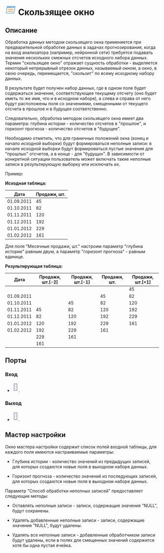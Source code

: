 # ![](../../media/app/icons/component-18/component-default-11.svg) Скользящее окно

## Описание

Обработка данных методом скользящего окна применяется при предварительной обработке данных в задачах прогнозирования, когда на вход анализатора (например, нейронной сети) требуется подавать значения нескольких смежных отсчетов исходного набора данных. Термин "скользящее окно" отражает сущность обработки - выделяется некоторый непрерывный отрезок данных, называемый окном, а окно, в свою очередь, перемещается, "скользит" по всему исходному набору данных.

В результате будет получен набор данных, где в одном поле будет содержаться значение, соответствующее текущему отсчету (оно будет иметь то же имя, что и в исходном наборе), а слева и справа от него будут расположены поля со значениями, смещенными от текущего отсчета в прошлое и в будущее соответственно.

Следовательно, обработка методом скользящего окна имеет два параметра: глубина истории - количество отсчетов в "прошлое", и горизонт прогноза - количество отсчетов в "будущее".

Необходимо отметить, что для граничных положений окна (конец и начало исходной выборки) будут формироваться неполные записи: в начале исходной выборки будут формироваться пустые значения для "прошлых" отсчетов, а в конце - для "будущих". В зависимости от конкретной ситуации пользователь может включать такие неполные записи в результирующую выборку или исключать их.

Пример:

**Исходная таблица:**

| Дата | Продажи, шт. |
| --------  | -------- |
| 01.09.2011 | 45 |
| 01.10.2011 | 82 |
| 01.11.2011 | 120 |
| 01.12.2011 | 192 |
| 01.01.2012 | 229 |
| 01.02.2012 | 161 |

Для поля "Месячные продажи, шт." настроим параметр "глубина истории" равным двум, а параметр "горизонт прогноза" - равным единице.

**Результирующая таблица:**

| Дата | Продажи, шт.[-2] | Продажи, шт.[-1] | Продажи, шт. | Продажи, шт.[+1] |
| -------- | -------- | -------- | -------- | -------- |
| | | | | 45 |
| 01.09.2011 | | | 45 | 82 |
| 01.10.2011 | | 45 | 82 | 120 |
| 01.11.2011 | 45 | 82 | 120 | 192 |
| 01.12.2011 | 82 | 120 | 192 | 229 |
| 01.01.2012 | 120 | 192 | 229 | 161 |
| 01.02.2012 | 192 | 229 | 161 | |
| | 229 | 161 | | |
| | 161 | | | |

## Порты

### Вход

* ![](../../media/app/icons/ports/table-inactive.svg).

### Выход

* ![](../../media/app/icons/ports/table-inactive.svg).

## Мастер настройки

Окно мастера настройки содержит список полей входной таблицы, для каждого поля имеются настраиваемые параметры:

* Глубина истории - количество значений из предыдущих записей, для которых создаются новые поля в выходном наборе данных.

* Горизонт прогноза - количество значений из последующих записей, для которых создаются новые поля в выходном наборе данных.

Параметр "Способ обработки неполных записей" предоставляет следующие методы:

* Оставлять неполные записи - записи, содержащие значения "NULL", будут сохранены.

* Удалять добавленные неполные записи - записи, содержащие значения "NULL", будут удалены.

* Удалять все неполные записи - добавленные обработчиком записи будут удалены, если в полях для смещенных значений содержится хотя бы одна пустая ячейка.
